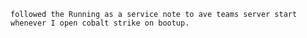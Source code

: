 `followed the Running as a service note to ave teams server start whenever I open cobalt strike on bootup.`